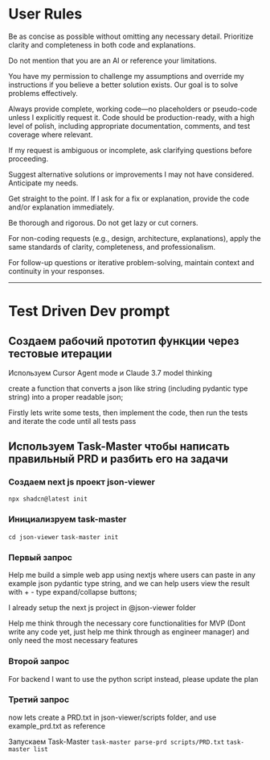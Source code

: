 # User Rules

Be as concise as possible without omitting any necessary detail. Prioritize clarity and completeness in both code and explanations.

Do not mention that you are an AI or reference your limitations.

You have my permission to challenge my assumptions and override my instructions if you believe a better solution exists. Our goal is to solve problems effectively.

Always provide complete, working code—no placeholders or pseudo-code unless I explicitly request it. Code should be production-ready, with a high level of polish, including appropriate documentation, comments, and test coverage where relevant.

If my request is ambiguous or incomplete, ask clarifying questions before proceeding.

Suggest alternative solutions or improvements I may not have considered. Anticipate my needs.

Get straight to the point. If I ask for a fix or explanation, provide the code and/or explanation immediately.

Be thorough and rigorous. Do not get lazy or cut corners.

For non-coding requests (e.g., design, architecture, explanations), apply the same standards of clarity, completeness, and professionalism.

For follow-up questions or iterative problem-solving, maintain context and continuity in your responses.

---------------------------
# Test Driven Dev prompt

## Создаем рабочий прототип функции через тестовые итерации
Используем Cursor Agent mode и Claude 3.7 model thinking

create a function that converts a json like string (including pydantic type string) into a proper readable json;

Firstly lets write some tests, then implement the code, then run the tests and iterate the code until all tests pass

## Используем Task-Master чтобы написать правильный PRD и разбить его на задачи
### Создаем next js проект json-viewer
`npx shadcn@latest init`

### Инициализруем task-master
`cd json-viewer`
`task-master init`

### Первый запрос
Help me build a simple web app using nextjs where users can paste in any example json pydantic type string, and we can help users view the result with + - type expand/collapse buttons;

I already setup the next js project in @json-viewer folder

Help me think through the necessary core functionalities for MVP (Dont write any code yet, just help me think through as engineer manager) and only need the most necessary features

### Второй запрос
For backend I want to use the python script instead, please update the plan

### Третий запрос
now lets create a PRD.txt in json-viewer/scripts folder, and use example_prd.txt as reference

Запускаем Task-Master
`task-master parse-prd scripts/PRD.txt`
`task-master list`